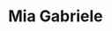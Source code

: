 ---
title: Mia Gabriele
position: PR Minister
quote: >
    "I am a first year Bioengineering major on the medical devices track. I joined EWB because I wanted to apply my education at Santa Clara in an impactful and meaningful way."
year: 2020
image: /img/officers/2020/mia.jpeg
order: 3

draft: false
---
